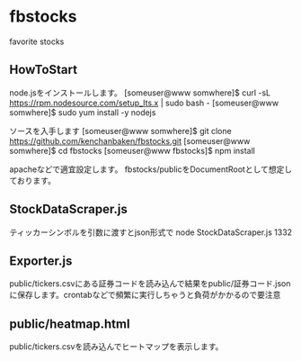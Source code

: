 # fbstocks
favorite stocks

## HowToStart
node.jsをインストールします。
[someuser@www somwhere]$ curl -sL https://rpm.nodesource.com/setup_lts.x | sudo bash -
[someuser@www somwhere]$ sudo yum install -y nodejs

ソースを入手します
[someuser@www somwhere]$ git clone https://github.com/kenchanbaken/fbstocks.git
[someuser@www somwhere]$ cd fbstocks
[someuser@www fbstocks]$ npm install

apacheなどで適宜設定します。
fbstocks/publicをDocumentRootとして想定しております。

## StockDataScraper.js
ティッカーシンボルを引数に渡すとjson形式で
node StockDataScraper.js 1332

## Exporter.js
public/tickers.csvにある証券コードを読み込んで結果をpublic/証券コード.jsonに保存します。crontabなどで頻繁に実行しちゃうと負荷がかかるので要注意

## public/heatmap.html
public/tickers.csvを読み込んでヒートマップを表示します。